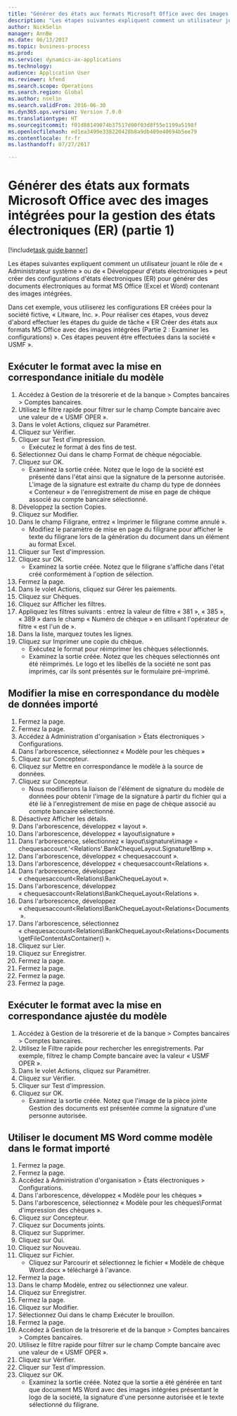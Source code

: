 ```yaml
--- 
title: "Générer des états aux formats Microsoft Office avec des images intégrées pour la gestion des états électroniques (ER) (partie 1)"
description: "Les étapes suivantes expliquent comment un utilisateur jouant le rôle de « Administrateur système » ou de « Développeur d'états électroniques » peut créer des configurations d'états électroniques (ER) pour générer des documents électroniques au format MS Office (Excel et Word) contenant des images intégrées."
author: NickSelin
manager: AnnBe
ms.date: 06/13/2017
ms.topic: business-process
ms.prod: 
ms.service: dynamics-ax-applications
ms.technology: 
audience: Application User
ms.reviewer: kfend
ms.search.scope: Operations
ms.search.region: Global
ms.author: nselin
ms.search.validFrom: 2016-06-30
ms.dyn365.ops.version: Version 7.0.0
ms.translationtype: HT
ms.sourcegitcommit: f01d88149074b37517d00f03d8f55e1199a5198f
ms.openlocfilehash: ed1ea3499e338220428b8a9db489e40694b5ee79
ms.contentlocale: fr-fr
ms.lasthandoff: 07/27/2017

---
```

# <a name="make-reports-in-microsoft-office-formats-with-embedded-images-for-electronic-reporting-er--part-1"></a>Générer des états aux formats Microsoft Office avec des images intégrées pour la gestion des états électroniques (ER) (partie 1) 

[!include[task guide banner](../../includes/task-guide-banner.md)]

Les étapes suivantes expliquent comment un utilisateur jouant le rôle de « Administrateur système » ou de « Développeur d'états électroniques » peut créer des configurations d'états électroniques (ER) pour générer des documents électroniques au format MS Office (Excel et Word) contenant des images intégrées.

Dans cet exemple, vous utiliserez les configurations ER créées pour la société fictive, « Litware, Inc. ».  Pour réaliser ces étapes, vous devez d'abord effectuer les étapes du guide de tâche « ER Créer des états aux formats MS Office avec des images intégrées (Partie 2 : Examiner les configurations) ». Ces étapes peuvent être effectuées dans la société « USMF ».


## <a name="run-format-with-initial-model-mapping"></a>Exécuter le format avec la mise en correspondance initiale du modèle
1. Accédez à Gestion de la trésorerie et de la banque > Comptes bancaires > Comptes bancaires.
2. Utilisez le filtre rapide pour filtrer sur le champ Compte bancaire avec une valeur de « USMF OPER ».
3. Dans le volet Actions, cliquez sur Paramétrer.
4. Cliquez sur Vérifier.
5. Cliquer sur Test d'impression.
    * Exécutez le format à des fins de test.  
6. Sélectionnez Oui dans le champ Format de chèque négociable.
7. Cliquez sur OK.
    * Examinez la sortie créée. Notez que le logo de la société est présenté dans l'état ainsi que la signature de la personne autorisée. L'image de la signature est extraite du champ du type de données « Conteneur » de l'enregistrement de mise en page de chèque associé au compte bancaire sélectionné.  
8. Développez la section Copies.
9. Cliquez sur Modifier.
10. Dans le champ Filigrane, entrez « Imprimer le filigrane comme annulé ».
    * Modifiez le paramètre de mise en page du filigrane pour afficher le texte du filigrane lors de la génération du document dans un élément au format Excel.  
11. Cliquer sur Test d'impression.
12. Cliquez sur OK.
    * Examinez la sortie créée. Notez que le filigrane s'affiche dans l'état créé conformément à l'option de sélection.  
13. Fermez la page.
14. Dans le volet Actions, cliquez sur Gérer les paiements.
15. Cliquez sur Chèques.
16. Cliquez sur Afficher les filtres.
17. Appliquez les filtres suivants : entrez la valeur de filtre « 381 », « 385 », « 389 » dans le champ « Numéro de chèque » en utilisant l'opérateur de filtre « est l'un de ».
18. Dans la liste, marquez toutes les lignes.
19. Cliquez sur Imprimer une copie du chèque.
    * Exécutez le format pour réimprimer les chèques sélectionnés.  
    * Examinez la sortie créée. Notez que les chèques sélectionnés ont été réimprimés. Le logo et les libellés de la société ne sont pas imprimés, car ils sont présentés sur le formulaire pré-imprimé.  

## <a name="modify-the-mapping-of-the-imported-data-model"></a>Modifier la mise en correspondance du modèle de données importé
1. Fermez la page.
2. Fermez la page.
3. Accédez à Administration d'organisation > États électroniques > Configurations.
4. Dans l'arborescence, sélectionnez « Modèle pour les chèques »
5. Cliquez sur Concepteur.
6. Cliquez sur Mettre en correspondance le modèle à la source de données.
7. Cliquez sur Concepteur.
    * Nous modifierons la liaison de l'élément de signature du modèle de données pour obtenir l'image de la signature à partir du fichier qui a été lié à l'enregistrement de mise en page de chèque associé au compte bancaire sélectionné.  
8. Désactivez Afficher les détails.
9. Dans l'arborescence, développez « layout ».
10. Dans l'arborescence, développez « layout\signature »
11. Dans l'arborescence, sélectionnez « layout\signature\image = chequesaccount.'<Relations'.BankChequeLayout.Signature1Bmp ».
12. Dans l'arborescence, développez « chequesaccount ».
13. Dans l'arborescence, développez « chequesaccount\<Relations ».
14. Dans l'arborescence, développez « chequesaccount\<Relations\BankChequeLayout ».
15. Dans l'arborescence, développez « chequesaccount\<Relations\BankChequeLayout\<Relations ».
16. Dans l'arborescence, développez « chequesaccount\<Relations\BankChequeLayout\<Relations\<Documents ».
17. Dans l'arborescence, sélectionnez « chequesaccount\<Relations\BankChequeLayout\<Relations\<Documents\getFileContentAsContainer() ».
18. Cliquez sur Lier.
19. Cliquez sur Enregistrer.
20. Fermez la page.
21. Fermez la page.
22. Fermez la page.
23. Fermez la page.

## <a name="run-format-using-the-adjusted-model-mapping"></a>Exécuter le format avec la mise en correspondance ajustée du modèle
1. Accédez à Gestion de la trésorerie et de la banque > Comptes bancaires > Comptes bancaires.
2. Utilisez le Filtre rapide pour rechercher les enregistrements. Par exemple, filtrez le champ Compte bancaire avec la valeur « USMF OPER ».
3. Dans le volet Actions, cliquez sur Paramétrer.
4. Cliquez sur Vérifier.
5. Cliquer sur Test d'impression.
6. Cliquez sur OK.
    * Examinez la sortie créée. Notez que l'image de la pièce jointe Gestion des documents est présentée comme la signature d'une personne autorisée.  

## <a name="use-ms-word-document-as-a-template-in-the-imported-format"></a>Utiliser le document MS Word comme modèle dans le format importé
1. Fermez la page.
2. Fermez la page.
3. Accédez à Administration d'organisation > États électroniques > Configurations.
4. Dans l'arborescence, développez « Modèle pour les chèques »
5. Dans l'arborescence, sélectionnez « Modèle pour les chèques\Format d'impression des chèques ».
6. Cliquez sur Concepteur.
7. Cliquez sur Documents joints.
8. Cliquez sur Supprimer.
9. Cliquez sur Oui.
10. Cliquez sur Nouveau.
11. Cliquez sur Fichier.
    * Cliquez sur Parcourir et sélectionnez le fichier « Modèle de chèque Word.docx » téléchargé à l'avance.  
12. Fermez la page.
13. Dans le champ Modèle, entrez ou sélectionnez une valeur.
14. Cliquez sur Enregistrer.
15. Fermez la page.
16. Cliquez sur Modifier.
17. Sélectionnez Oui dans le champ Exécuter le brouillon.
18. Fermez la page.
19. Accédez à Gestion de la trésorerie et de la banque > Comptes bancaires > Comptes bancaires.
20. Utilisez le filtre rapide pour filtrer sur le champ Compte bancaire avec une valeur de « USMF OPER ».
21. Cliquez sur Vérifier.
22. Cliquer sur Test d'impression.
23. Cliquez sur OK.
    * Examinez la sortie créée. Notez que la sortie a été générée en tant que document MS Word avec des images intégrées présentant le logo de la société, la signature d'une personne autorisée et le texte sélectionné du filigrane.  


